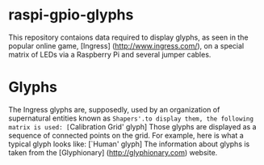 # raspi-gpio-glyphs
This repository contaions data required to display glyphs, as seen in the popular online game, [Ingress] (http://www.ingress.com/), on a special matrix of LEDs via a Raspberry Pi and several jumper cables.
# Glyphs
The Ingress glyphs are, supposedly, used by an organization of supernatural entities known as `Shapers'.to display them, the following matrix is used:
[`Calibration Grid' glyph]
Those glyphs are displayed as a sequence of connected points on the grid. For example, here is what a typical glyph looks like:
[`Human' glyph]
The information about glyphs is taken from the [Glyphionary] (http://glyphionary.com) website.
